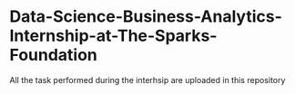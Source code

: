 # Data-Science-Business-Analytics-Internship-at-The-Sparks-Foundation
All the task performed during the interhsip are uploaded in this repository 
